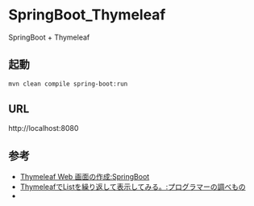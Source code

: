# SpringBoot_Thymeleaf
SpringBoot + Thymeleaf

## 起動

``` bash
mvn clean compile spring-boot:run
```

## URL

http://localhost:8080

## 参考

- [Thymeleaf Web 画面の作成:SpringBoot](https://spring.pleiades.io/guides/gs/serving-web-content/)
- [ThymeleafでListを繰り返して表示してみる。:プログラマーの調べもの](https://programmers-investigation.hatenablog.com/entry/2017/01/07/213158)
- 